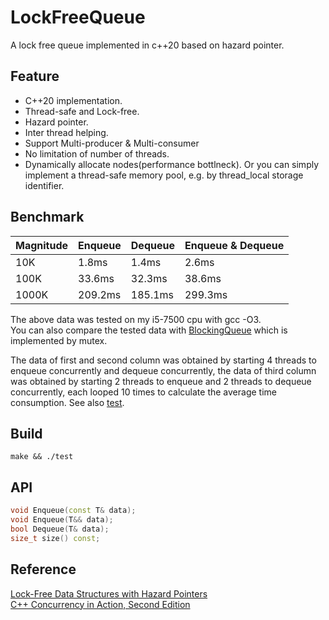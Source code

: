 # LockFreeQueue
A lock free queue implemented in c++20 based on hazard pointer.
## Feature
  * C++20 implementation.
  * Thread-safe and Lock-free. 
  * Hazard pointer.
  * Inter thread helping.
  * Support Multi-producer & Multi-consumer
  * No limitation of number of threads.
  * Dynamically allocate nodes(performance bottlneck). Or you can simply implement a thread-safe memory pool, e.g. by thread_local   storage identifier.
## Benchmark

  Magnitude     | Enqueue     | Dequeue     | Enqueue & Dequeue|
  :-----------  | :-----------| :-----------| :-----------------
  10K           | 1.8ms       | 1.4ms       | 2.6ms
  100K          | 33.6ms      | 32.3ms      | 38.6ms
  1000K         | 209.2ms     | 185.1ms     | 299.3ms
  
The above data was tested on my i5-7500 cpu with gcc -O3.\
You can also compare the tested data with [BlockingQueue](https://github.com/bhhbazinga/BlockingQueue) which is implemented by mutex.

The data of first and second column was obtained by starting 4 threads to enqueue concurrently and dequeue concurrently, the data of third column was obtained by starting 2 threads to enqueue and 2 threads to dequeue concurrently, each looped 10 times to calculate the average time consumption.
See also [test](test.cc).
## Build
```
make && ./test
```
## API
```C++
void Enqueue(const T& data);
void Enqueue(T&& data);
bool Dequeue(T& data);
size_t size() const;
```
## Reference
[Lock-Free Data Structures with Hazard Pointers](https://www.drdobbs.com/lock-free-data-structures-with-hazard-po/184401890)\
[C++ Concurrency in Action, Second Edition](https://chenxiaowei.gitbook.io/c-concurrency-in-action-second-edition-2019/)
